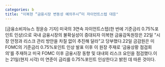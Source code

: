 ```yaml
---
categories: b
title: "이복현 “금융시장 변동성 예의주시”미 자이언트스텝 대응"
---
```

[금융소비자뉴스 정윤승 기자] 미국의 3연속 자이언트스텝(한 번에 기준금리 0.75%포인트 인상)으로 국내 금융시장의 불확실성이 증대되자 이복현 금융감독원장은 22일 "시장 안정과 리스크 관리 방안을 차질 없이 추진해 달라"고 당부했다.22일 금감원은 미 FOMC의 기준금리 0.75%포인트 인상 발표 이후 이 원장 주재로 &lsquo;금융상황 점검회의&rsquo;를 주재하고 미국 FOMC 이후 금융시장 동향 및 대내외 리스크 요인을 점검했다.이는 21일(현지 시각) 미 연준이 금리를 0.75%포인트 인상한다고 밝힌 데 따른 것이다.